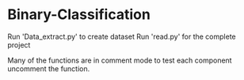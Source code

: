 # Binary-Classification
Run 'Data_extract.py' to create dataset
Run 'read.py' for the complete project

Many of the functions are in comment mode
to test each component uncomment the function.
